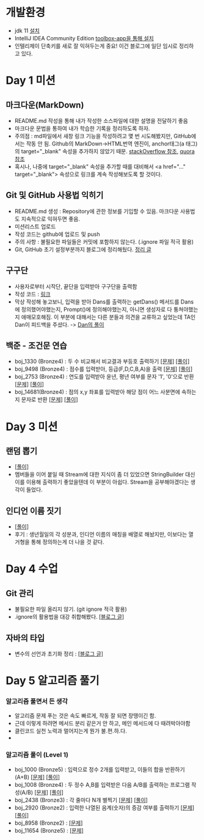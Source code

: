 
# 개발환경
 - jdk 11 <a href="https://www.oracle.com/java/technologies/downloads/#java11" target="_blank">설치</a>
 - IntelliJ IDEA Community Edition <a href="https://www.jetbrains.com/ko-kr/toolbox-app" target="_blank">toolbox-app을 통해 설치</a>
 - 인텔리제이 단축키를 새로 잘 익혀두는게 중요! 이건 블로그에 일단 임시로 정리하고 있다.

# Day 1 미션

 ## 마크다운(MarkDown)
 - README.md 작성을 통해 내가 작성한 소스파일에 대한 설명을 전달하기 좋음
 - 마크다운 문법을 통하여 내가 학습한 기록을 정리하도록 하자.
 - 주의점 : md파일에서 새창 링크 기능을 작성하려고 몇 번 시도해봤지만, GitHub에서는 작동 안 됨. Github의 MarkDown->HTML번역 엔진이, anchor태그(a 태그)의 target="_blank" 속성을 추가하지 않았기 때문.
   <a href="https://stackoverflow.com/questions/41915571/open-link-in-new-tab-with-github-markdown-using-target-blank">stackOverflow 참조</a>,
   <a href="https://www.quora.com/Why-is-target-blank-not-working-in-a-GitHub-readme-file">quora 참조</a>
 - 혹시나, 나중에 target="_blank" 속성을 추가할 때를 대비해서 \<a href="..." target="_blank"> 속성으로 링크를 계속 작성해보도록 할 것이다.

 ## Git 및 GitHub 사용법 익히기
 - README.md 생성 : Repository에 관한 정보를 기입할 수 있음. 마크다운 사용법도 지속적으로 익혀두면 좋음.
 - 미션리스트 업로드
 - 작성 코드는 github에 업로드 및 push
 - 주의 사항 : 불필요한 파일들은 커밋에 포함하지 않는다. (.ignore 파일 적극 활용)
 - Git, GitHub 초기 설정부분까지 블로그에 정리해뒀다. <a href="https://ttasjwi.tistory.com/5" target="_blank">정리 글</a>

 ## 구구단
  - 사용자로부터 시작단, 끝단을 입력받아 구구단을 출력함
  - 작성 코드 : <a href="https://github.com/ttasjwi/CodeSquad-Cocoa2021/tree/master/src/gugudan" target="_blank">링크</a>
  - 막상 작성해 놓고보니, 입력을 받아 Dans를 출력하는 getDans() 메서드를 Dans에 정의했어야했는지, Prompt()에 정의해야했는지, 아니면 생성자로 다 퉁쳐야했는지 애매모호해짐. 이 부분에 대해서는 다른 분들과 의견을 교류하고 싶었는데 TA인 Dan이 피드백을 주셨다.
    -> <a href="https://github.com/ttasjwi/CodeSquad-Cocoa2021/tree/Dan/src/gugudan" target="_blank">Dan의 풀이</a>

 ## 백준 - 조건문 연습
   - boj_1330 (Bronze4) : 두 수 비교해서 비교결과 부등호 출력하기 <a href="https://www.acmicpc.net/problem/1330" target="_blank">[문제]</a> <a href="https://github.com/ttasjwi/BOJ/tree/master/src/boj_1330" target="_blank">[풀이]</a>
   - boj_9498 (Bronze4) : 점수를 입력받아, 등급(F,D,C,B,A)을 출력 <a href="https://www.acmicpc.net/problem/9498" target="_blank">[문제]</a> <a href="https://github.com/ttasjwi/BOJ/tree/master/src/boj_9498" target="_blank">[풀이]</a>
   - boj_2753 (Bronze4) : 연도를 입력받아 윤년, 평년 여부를 문자 '1', '0'으로 반환 <a href="https://www.acmicpc.net/problem/2753" target="_blank">[문제]</a> <a href="https://github.com/ttasjwi/BOJ/tree/master/src/boj_2753" target="_blank">[풀이]</a>
   - boj_14681(Bronze4) : 점의 x,y 좌표를 입력받아 해당 점이 어느 사분면에 속하는지 문자로 반환 <a href="https://www.acmicpc.net/problem/14681" target="_blank">[문제]</a> <a href="https://github.com/ttasjwi/BOJ/tree/master/src/boj_14681" target="_blank">[풀이]</a>

# Day 3 미션

## 랜덤 뽑기

- <a href="https://github.com/ttasjwi/CodeSquad-Cocoa2021/tree/master/src/rdmMember" target="_blank">[풀이]</a>
- 멤버들을 이어 붙일 때 Stream에 대한 지식이 좀 더 있었으면 StringBuilder 대신 이를 이용해 출력하기 좋았을텐데 이 부분이 아쉽다. Stream을 공부해야겠다는 생각이 들었다.

## 인디언 이름 짓기

- <a href="https://github.com/ttasjwi/CodeSquad-Cocoa2021/tree/master/src/indianName" target="_blank">[풀이]</a>
- 후기 : 생년월일의 각 성분과, 인디언 이름의 매칭을 배열로 해놨지만, 이보다는 열거형을 통해 정의하는게 더 나을 것 같다.

# Day 4 수업

## Git 관리

- 불필요한 파일 올리지 않기. (git ignore 적극 활용)
- .ignore의 활용법을 대강 취합해봤다. <a href="https://ttasjwi.tistory.com/8" target="_blank">[블로그 글]</a>

## 자바의 타입
- 변수의 선언과 초기화 정리 : <a href="https://ttasjwi.tistory.com/9" target="_blank">[블로그 글]</a>

# Day 5 알고리즘 풀기
### 알고리즘 풀면서 든 생각
- 알고리즘 문제 푸는 것은 속도 빠르게, 작동 잘 되면 장땡이긴 함.
- 근데 이렇게 하려면 메서드 분리 같은거 안 하고, 메인 메서드에 다 때려박아야함
- 클린코드 실천 노력과 멀어지는게 뭔가 불.편.하.다.
- 
### 알고리즘 풀이 (Level 1)
- boj_1000 (Bronze5) : 입력으로 정수 2개를 입력받고, 이들의 합을 반환하기(A+B) <a href="https://www.acmicpc.net/problem/1000" target="_blank">[문제]</a> <a href="https://github.com/ttasjwi/BOJ/tree/master/src/boj_1000" target="_blank">[풀이]</a>
- boj_1008 (Bronze4) : 두 정수 A,B를 입력받은 다음 A/B를 출력하는 프로그램 작성(A/B) <a href="https://www.acmicpc.net/problem/1008" target="_blank">[문제]</a> <a href="https://github.com/ttasjwi/BOJ/tree/master/src/boj_1008" target="_blank">[풀이]</a>
- boj_2438 (Bronze3) : 각 줄마다 N개 별찍기 <a href="https://www.acmicpc.net/problem/2438" target="_blank">[문제]</a> <a href="https://github.com/ttasjwi/BOJ/tree/master/src/boj_2438" target="_blank">[풀이]</a>
- boj_2920 (Bronze2) : 입력한 나열된 음계(숫자)의 증감 여부를 출력하기 <a href="https://www.acmicpc.net/problem/2920" target="_blank">[문제]</a> <a href="https://github.com/ttasjwi/BOJ/tree/master/src/boj_2920" target="_blank">[풀이]</a>
- boj_8958 (Bronze2) : <a href="https://www.acmicpc.net/problem/8958" target="_blank">[문제]</a>
- boj_11654 (Bronze5) : <a href="https://www.acmicpc.net/problem/11654" target="_blank">[문제]</a>